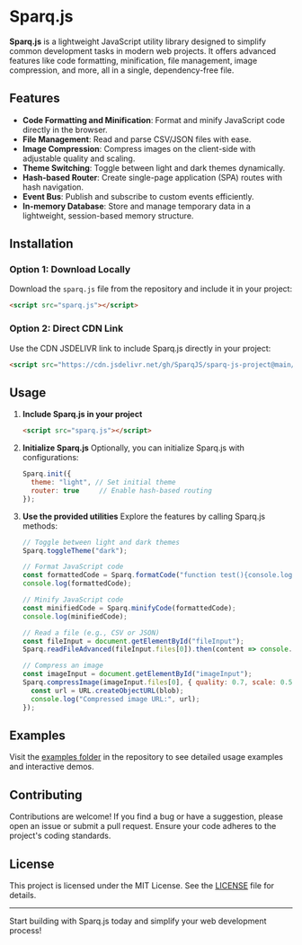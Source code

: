 # Sparq.js

**Sparq.js** is a lightweight JavaScript utility library designed to simplify common development tasks in modern web projects. It offers advanced features like code formatting, minification, file management, image compression, and more, all in a single, dependency-free file.

## Features

- **Code Formatting and Minification**: Format and minify JavaScript code directly in the browser.
- **File Management**: Read and parse CSV/JSON files with ease.
- **Image Compression**: Compress images on the client-side with adjustable quality and scaling.
- **Theme Switching**: Toggle between light and dark themes dynamically.
- **Hash-based Router**: Create single-page application (SPA) routes with hash navigation.
- **Event Bus**: Publish and subscribe to custom events efficiently.
- **In-memory Database**: Store and manage temporary data in a lightweight, session-based memory structure.

## Installation

### Option 1: Download Locally
Download the `sparq.js` file from the repository and include it in your project:

```html
<script src="sparq.js"></script>
```

### Option 2: Direct CDN Link
Use the CDN JSDELIVR link to include Sparq.js directly in your project:

```html
<script src="https://cdn.jsdelivr.net/gh/SparqJS/sparq-js-project@main/sparq.js"></script>
```


## Usage

1. **Include Sparq.js in your project**
   ```html
   <script src="sparq.js"></script>
   ```

2. **Initialize Sparq.js**
   Optionally, you can initialize Sparq.js with configurations:
   ```javascript
   Sparq.init({
     theme: "light", // Set initial theme
     router: true     // Enable hash-based routing
   });
   ```

3. **Use the provided utilities**
   Explore the features by calling Sparq.js methods:

   ```javascript
   // Toggle between light and dark themes
   Sparq.toggleTheme("dark");

   // Format JavaScript code
   const formattedCode = Sparq.formatCode("function test(){console.log('hello');}");
   console.log(formattedCode);

   // Minify JavaScript code
   const minifiedCode = Sparq.minifyCode(formattedCode);
   console.log(minifiedCode);

   // Read a file (e.g., CSV or JSON)
   const fileInput = document.getElementById("fileInput");
   Sparq.readFileAdvanced(fileInput.files[0]).then(content => console.log(content));

   // Compress an image
   const imageInput = document.getElementById("imageInput");
   Sparq.compressImage(imageInput.files[0], { quality: 0.7, scale: 0.5 }).then(blob => {
     const url = URL.createObjectURL(blob);
     console.log("Compressed image URL:", url);
   });
   ```

## Examples

Visit the [examples folder](https://github.com/SparqJS/sparq-js-project/tree/main/examples) in the repository to see detailed usage examples and interactive demos.

## Contributing

Contributions are welcome! If you find a bug or have a suggestion, please open an issue or submit a pull request. Ensure your code adheres to the project's coding standards.

## License

This project is licensed under the MIT License. See the [LICENSE](https://github.com/SparqJS/sparq-js-project/blob/main/LICENSE) file for details.

---

Start building with Sparq.js today and simplify your web development process!

